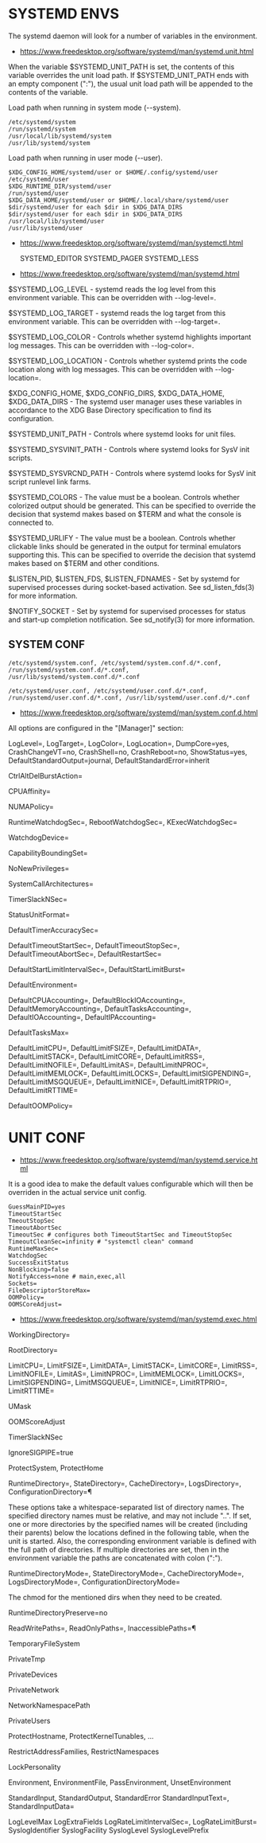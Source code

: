 # SYSTEMD ENVS

The systemd daemon will look for a number of variables in the environment.

* https://www.freedesktop.org/software/systemd/man/systemd.unit.html

When the variable $SYSTEMD_UNIT_PATH is set, the contents of this variable overrides the unit load path. If $SYSTEMD_UNIT_PATH ends with an empty component (":"), the usual unit load path will be appended to the contents of the variable.

Load path when running in system mode (--system).

    /etc/systemd/system
    /run/systemd/system
    /usr/local/lib/systemd/system
    /usr/lib/systemd/system

Load path when running in user mode (--user).

    $XDG_CONFIG_HOME/systemd/user or $HOME/.config/systemd/user
    /etc/systemd/user
    $XDG_RUNTIME_DIR/systemd/user
    /run/systemd/user
    $XDG_DATA_HOME/systemd/user or $HOME/.local/share/systemd/user
    $dir/systemd/user for each $dir in $XDG_DATA_DIRS
    $dir/systemd/user for each $dir in $XDG_DATA_DIRS
    /usr/local/lib/systemd/user
    /usr/lib/systemd/user

* https://www.freedesktop.org/software/systemd/man/systemctl.html

    SYSTEMD_EDITOR
    SYSTEMD_PAGER
    SYSTEMD_LESS

* https://www.freedesktop.org/software/systemd/man/systemd.html

$SYSTEMD_LOG_LEVEL - systemd reads the log level from this environment variable. This can be overridden with --log-level=.

$SYSTEMD_LOG_TARGET - systemd reads the log target from this environment variable. This can be overridden with --log-target=.

$SYSTEMD_LOG_COLOR - Controls whether systemd highlights important log messages. This can be overridden with --log-color=.

$SYSTEMD_LOG_LOCATION - Controls whether systemd prints the code location along with log messages. This can be overridden with --log-location=.

$XDG_CONFIG_HOME, $XDG_CONFIG_DIRS, $XDG_DATA_HOME, $XDG_DATA_DIRS - The systemd user manager uses these variables in accordance to the XDG Base Directory specification to find its configuration.

$SYSTEMD_UNIT_PATH - Controls where systemd looks for unit files.

$SYSTEMD_SYSVINIT_PATH - Controls where systemd looks for SysV init scripts.

$SYSTEMD_SYSVRCND_PATH - Controls where systemd looks for SysV init script runlevel link farms.

$SYSTEMD_COLORS - The value must be a boolean. Controls whether colorized output should be generated. This can be specified to override the decision that systemd makes based on $TERM and what the console is connected to.

$SYSTEMD_URLIFY - The value must be a boolean. Controls whether clickable links should be generated in the output for terminal emulators supporting this. This can be specified to override the decision that systemd makes based on $TERM and other conditions.

$LISTEN_PID, $LISTEN_FDS, $LISTEN_FDNAMES - Set by systemd for supervised processes during socket-based activation. See sd_listen_fds(3) for more information.

$NOTIFY_SOCKET - Set by systemd for supervised processes for status and start-up completion notification. See sd_notify(3) for more information.


## SYSTEM CONF

    /etc/systemd/system.conf, /etc/systemd/system.conf.d/*.conf, /run/systemd/system.conf.d/*.conf, /usr/lib/systemd/system.conf.d/*.conf
  
    /etc/systemd/user.conf, /etc/systemd/user.conf.d/*.conf, /run/systemd/user.conf.d/*.conf, /usr/lib/systemd/user.conf.d/*.conf



* https://www.freedesktop.org/software/systemd/man/system.conf.d.html

All options are configured in the "[Manager]" section:

LogLevel=, LogTarget=, LogColor=, LogLocation=, DumpCore=yes, CrashChangeVT=no, CrashShell=no, CrashReboot=no, ShowStatus=yes, DefaultStandardOutput=journal, DefaultStandardError=inherit

CtrlAltDelBurstAction=

CPUAffinity=

NUMAPolicy=

RuntimeWatchdogSec=, RebootWatchdogSec=, KExecWatchdogSec=

WatchdogDevice=

CapabilityBoundingSet=

NoNewPrivileges=

SystemCallArchitectures=

TimerSlackNSec=

StatusUnitFormat=

DefaultTimerAccuracySec=

DefaultTimeoutStartSec=, DefaultTimeoutStopSec=, DefaultTimeoutAbortSec=, DefaultRestartSec=

DefaultStartLimitIntervalSec=, DefaultStartLimitBurst=

DefaultEnvironment=

DefaultCPUAccounting=, DefaultBlockIOAccounting=, DefaultMemoryAccounting=, DefaultTasksAccounting=, DefaultIOAccounting=, DefaultIPAccounting=

DefaultTasksMax=

DefaultLimitCPU=, DefaultLimitFSIZE=, DefaultLimitDATA=, DefaultLimitSTACK=, DefaultLimitCORE=, DefaultLimitRSS=, DefaultLimitNOFILE=, DefaultLimitAS=, DefaultLimitNPROC=, DefaultLimitMEMLOCK=, DefaultLimitLOCKS=, DefaultLimitSIGPENDING=, DefaultLimitMSGQUEUE=, DefaultLimitNICE=, DefaultLimitRTPRIO=, DefaultLimitRTTIME=

DefaultOOMPolicy=

# UNIT CONF

 * https://www.freedesktop.org/software/systemd/man/systemd.service.html

It is a good idea to make the default values configurable which will then be overriden in the actual service unit config.

    GuessMainPID=yes
    TimeoutStartSec
    TmeoutStopSec
    TimeoutAbortSec
    TimeoutSec # configures both TimeoutStartSec and TimeoutStopSec
    TimeoutCleanSec=infinity # "systemctl clean" command
    RuntimeMaxSec=
    WatchdogSec
    SuccessExitStatus
    NonBlocking=false
    NotifyAccess=none # main,exec,all
    Sockets=
    FileDescriptorStoreMax=
    OOMPolicy=
    OOMSCoreAdjust=


* https://www.freedesktop.org/software/systemd/man/systemd.exec.html

WorkingDirectory=

RootDirectory=

LimitCPU=, LimitFSIZE=, LimitDATA=, LimitSTACK=, LimitCORE=, LimitRSS=, LimitNOFILE=, LimitAS=, LimitNPROC=, LimitMEMLOCK=, LimitLOCKS=, LimitSIGPENDING=, LimitMSGQUEUE=, LimitNICE=, LimitRTPRIO=, LimitRTTIME=

UMask

OOMScoreAdjust

TimerSlackNSec

IgnoreSIGPIPE=true

ProtectSystem, ProtectHome

RuntimeDirectory=, StateDirectory=, CacheDirectory=, LogsDirectory=, ConfigurationDirectory=¶

These options take a whitespace-separated list of directory names. The specified directory names must be relative, and may not include "..". If set, one or more directories by the specified names will be created (including their parents) below the locations defined in the following table, when the unit is started. Also, the corresponding environment variable is defined with the full path of directories. If multiple directories are set, then in the environment variable the paths are concatenated with colon (":").

RuntimeDirectoryMode=, StateDirectoryMode=, CacheDirectoryMode=, LogsDirectoryMode=, ConfigurationDirectoryMode=

The chmod for the mentioned dirs when they need to be created.

RuntimeDirectoryPreserve=no

ReadWritePaths=, ReadOnlyPaths=, InaccessiblePaths=¶

TemporaryFileSystem

PrivateTmp

PrivateDevices

PrivateNetwork

NetworkNamespacePath

PrivateUsers

ProtectHostname, ProtectKernelTunables, ...

RestrictAddressFamilies, RestrictNamespaces

LockPersonality

Environment, EnvironmentFile, PassEnvironment, UnsetEnvironment

StandardInput, StandardOutput, StandardError
StandardInputText=, StandardInputData=

LogLevelMax
LogExtraFields
LogRateLimitIntervalSec=, LogRateLimitBurst=
SyslogIdentifier
SyslogFacility
SyslogLevel
SyslogLevelPrefix






